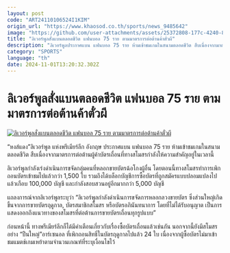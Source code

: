 ```yaml
---
layout: post
code: "ART24110106524I1KIM"
origin_url: "https://www.khaosod.co.th/sports/news_9485642"
image: "https://github.com/user-attachments/assets/25372808-177c-4240-8a95-29e88e731a94"
title: "ลิเวอร์พูลสั่งแบนตลอดชีวิต แฟนบอล 75 ราย ตามมาตรการต่อต้านค้าตั๋วผี"
description: "ลิเวอร์พูลประกาศแบน แฟนบอล 75 ราย ห้ามเข้าชมเกมในสนามตลอดชีวิต สืบเนื่องจากมาตรการต่อต้านผู้ค้าบัตรเถื่อนที่ทางสโมสรกำลังให้ความสำคัญ"
category: "SPORTS"
language: "th"
date: 2024-11-01T13:20:32.302Z
---
```


# ลิเวอร์พูลสั่งแบนตลอดชีวิต แฟนบอล 75 ราย ตามมาตรการต่อต้านค้าตั๋วผี

[![ลิเวอร์พูลสั่งแบนตลอดชีวิต แฟนบอล 75 ราย ตามมาตรการต่อต้านค้าตั๋วผี](https://www.khaosod.co.th/wpapp/uploads/2024/11/2024-10-02T190342Z_1476720074_UP1EKA21GY32P_RTRMADP_3_SOCCER-CHAMPIONS-LIV-BOL-REPORT.jpg "ลิเวอร์พูลสั่งแบนตลอดชีวิต แฟนบอล 75 ราย ตามมาตรการต่อต้านค้าตั๋วผี")](https://www.khaosod.co.th/wpapp/uploads/2024/11/2024-10-02T190342Z_1476720074_UP1EKA21GY32P_RTRMADP_3_SOCCER-CHAMPIONS-LIV-BOL-REPORT.jpg)

“หงส์แดง”ลิเวอร์พูล แห่งพรีเมียร์ลีก อังกฤษ ประกาศแบน แฟนบอล 75 ราย ห้ามเข้าชมเกมในสนามตลอดชีวิต สืบเนื่องจากมาตรการต่อต้านผู้ค้าบัตรเถื่อนที่ทางสโมสรกำลังให้ความสำคัญอยู่ในเวลานี้

ลิเวอร์พูลกำลังเร่งดำเนินการขจัดกลุ่มคนที่หลอกขายบัตรฉ้อโกงผู้อื่น โดยตอนนี้ทางสโมสรทำการเพิกถอนบัตรเข้าชมไปแล้วกว่า 1,500 ใบ รวมถึงได้บล็อกบัญชีการซื้อบัตรที่ถูกสมัครแบบปลอมแปลงไปแล้วเกือบ 100,000 บัญชี และกำลังสอบสวนอยู่อีกมากกว่า 5,000 บัญชี

แถลงการณ์จากลิเวอร์พูลระบุว่า “ลิเวอร์พูลกำลังดำเนินการขจัดการหลอกลวงขายบัตร ซึ่งส่วนใหญ่เกิดขึ้นจากการขายบัตรฤดูกาล, บัตรสมาชิกสโมสร หรือบัตรอภินันทนาการ โดยที่ไม่ได้รับอนุญาต เป็นการแสดงออกถึงแนวทางของสโมสรที่ต่อต้านการขายบัตรเถื่อนทุกรูปแบบ”

ก่อนหน้านี้ ทางพรีเมียร์ลีกก็ได้มีคำเตือนเกี่ยวกับเรื่องซื้อบัตรเถื่อนแล้วเช่นกัน นอกจากนี้ยังมีสโมสรอย่าง “ปืนใหญ่”อาร์เซนอล ที่เพิกถอนสิทธิ์ในบัตรฤดูกาลไปแล้ว 24 ใบ เนื่องจากผู้ซื้อบัตรไม่มาเข้าชมแมตช์เกมเหย้าตามจำนวนเกณฑ์ที่ระบุเงื่อนไขไว้